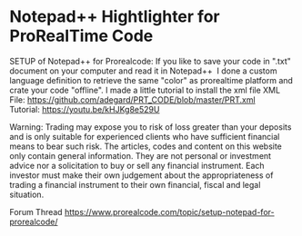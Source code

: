 # Notepad++ Hightlighter for ProRealTime Code 

SETUP of Notepad++ for Prorealcode:
If you like to save your code in ".txt" document on your computer and read it in Notepad++  I done a custom language definition to retrieve the same "color" as prorealtime platform and crate your code "offline". 
I made a little tutorial to install the xml file 
XML File: https://github.com/adegard/PRT_CODE/blob/master/PRT.xml
Tutorial: https://youtu.be/kHJKg8e529U


Warning: Trading may expose you to risk of loss greater than your deposits and is only suitable for experienced clients who have sufficient financial means to bear such risk. The articles, codes and content on this website only contain general information. They are not personal or investment advice nor a solicitation to buy or sell any financial instrument. Each investor must make their own judgement about the appropriateness of trading a financial instrument to their own financial, fiscal and legal situation.

Forum Thread https://www.prorealcode.com/topic/setup-notepad-for-prorealcode/


